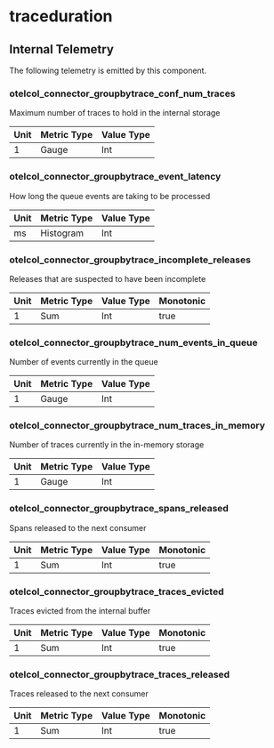 [comment]: <> (Code generated by mdatagen. DO NOT EDIT.)

# traceduration

## Internal Telemetry

The following telemetry is emitted by this component.

### otelcol_connector_groupbytrace_conf_num_traces

Maximum number of traces to hold in the internal storage

| Unit | Metric Type | Value Type |
| ---- | ----------- | ---------- |
| 1 | Gauge | Int |

### otelcol_connector_groupbytrace_event_latency

How long the queue events are taking to be processed

| Unit | Metric Type | Value Type |
| ---- | ----------- | ---------- |
| ms | Histogram | Int |

### otelcol_connector_groupbytrace_incomplete_releases

Releases that are suspected to have been incomplete

| Unit | Metric Type | Value Type | Monotonic |
| ---- | ----------- | ---------- | --------- |
| 1 | Sum | Int | true |

### otelcol_connector_groupbytrace_num_events_in_queue

Number of events currently in the queue

| Unit | Metric Type | Value Type |
| ---- | ----------- | ---------- |
| 1 | Gauge | Int |

### otelcol_connector_groupbytrace_num_traces_in_memory

Number of traces currently in the in-memory storage

| Unit | Metric Type | Value Type |
| ---- | ----------- | ---------- |
| 1 | Gauge | Int |

### otelcol_connector_groupbytrace_spans_released

Spans released to the next consumer

| Unit | Metric Type | Value Type | Monotonic |
| ---- | ----------- | ---------- | --------- |
| 1 | Sum | Int | true |

### otelcol_connector_groupbytrace_traces_evicted

Traces evicted from the internal buffer

| Unit | Metric Type | Value Type | Monotonic |
| ---- | ----------- | ---------- | --------- |
| 1 | Sum | Int | true |

### otelcol_connector_groupbytrace_traces_released

Traces released to the next consumer

| Unit | Metric Type | Value Type | Monotonic |
| ---- | ----------- | ---------- | --------- |
| 1 | Sum | Int | true |

